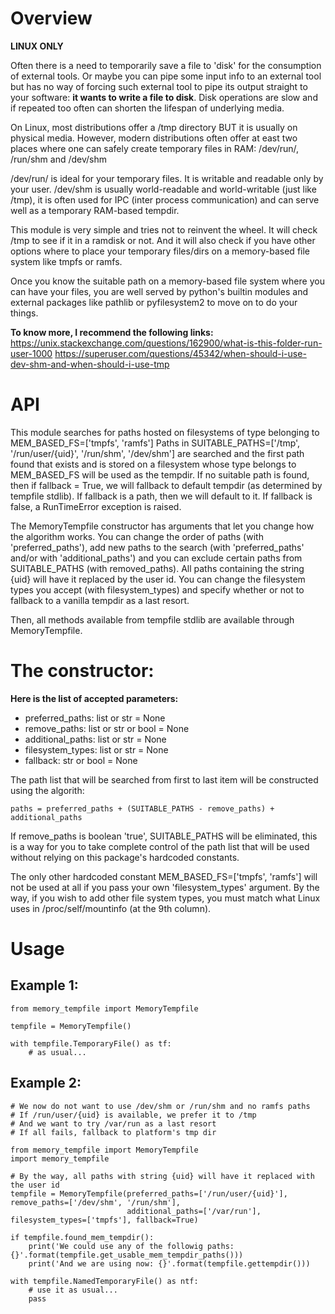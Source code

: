 # Overview

**LINUX ONLY**

Often there is a need to temporarily save a file to 'disk' for the consumption of external tools. Or maybe you can pipe some input info to an external tool
but has no way of forcing such external tool to pipe its output straight to your software: **it wants to write a file to disk**.
Disk operations are slow and if repeated too often can shorten the lifespan of underlying media.

On Linux, most distributions offer a /tmp directory BUT it is usually on physical media. However, modern distributions often offer at east two
places where one can safely create temporary files in RAM: /dev/run/<uid>, /run/shm and /dev/shm

/dev/run/<uid> is ideal for your temporary files. It is writable and readable only by your user.
/dev/shm is usually world-readable and world-writable (just like /tmp), it is often used for IPC (inter process communication) and can serve well as a temporary RAM-based tempdir.

This module is very simple and tries not to reinvent the wheel. It will check /tmp to see if it in a ramdisk or not. And it will also check
if you have other options where to place your temporary files/dirs on a memory-based file system like tmpfs or ramfs.

Once you know the suitable path on a memory-based file system where you can have your files, you are well served by python's builtin modules and external packages like pathlib
or pyfilesystem2 to move on to do your things.

**To know more, I recommend the following links:**
https://unix.stackexchange.com/questions/162900/what-is-this-folder-run-user-1000
https://superuser.com/questions/45342/when-should-i-use-dev-shm-and-when-should-i-use-tmp


# API
This module searches for paths hosted on filesystems of type belonging to MEM_BASED_FS=['tmpfs', 'ramfs']
Paths in SUITABLE_PATHS=['/tmp', '/run/user/{uid}', '/run/shm', '/dev/shm'] are searched and the first path found that exists and is stored on a filesystem whose type belongs to MEM_BASED_FS will be used as the tempdir.
If no suitable path is found, then if fallback = True, we will fallback to default tempdir (as determined by tempfile stdlib). If fallback is a path, then we will default to it.
If fallback is false, a RunTimeError exception is raised.

The MemoryTempfile constructor has arguments that let you change how the algorithm works.
You can change the order of paths (with 'preferred_paths'), add new paths to the search (with 'preferred_paths' and/or with 'additional_paths') and you can exclude certain paths from SUITABLE_PATHS (with removed_paths). All paths containing the string {uid} will have it replaced by the user id.
You can change the filesystem types you accept (with filesystem_types) and specify whether or not to fallback to a vanilla tempdir as a last resort.

Then, all methods available from tempfile stdlib are available through MemoryTempfile.

# The constructor:

**Here is the list of accepted parameters:**
- preferred_paths: list or str = None
- remove_paths: list or str or bool = None
- additional_paths: list or str = None
- filesystem_types: list or str = None
- fallback: str or bool = None

The path list that will be searched from first to last item will be constructed using the algorith:

    paths = preferred_paths + (SUITABLE_PATHS - remove_paths) + additional_paths

If remove_paths is boolean 'true', SUITABLE_PATHS will be eliminated, this is a way for you to take complete control of the path list
that will be used without relying on this package's hardcoded constants.

The only other hardcoded constant MEM_BASED_FS=['tmpfs', 'ramfs'] will not be used at all if you pass your own 'filesystem_types' argument.
By the way, if you wish to add other file system types, you must match what Linux uses in /proc/self/mountinfo (at the 9th column).


# Usage

## Example 1:

    from memory_tempfile import MemoryTempfile
    
    tempfile = MemoryTempfile()
    
    with tempfile.TemporaryFile() as tf:
        # as usual...
        
## Example 2:

    # We now do not want to use /dev/shm or /run/shm and no ramfs paths
    # If /run/user/{uid} is available, we prefer it to /tmp
    # And we want to try /var/run as a last resort
    # If all fails, fallback to platform's tmp dir
    
    from memory_tempfile import MemoryTempfile
    import memory_tempfile

    # By the way, all paths with string {uid} will have it replaced with the user id
    tempfile = MemoryTempfile(preferred_paths=['/run/user/{uid}'], remove_paths=['/dev/shm', '/run/shm'],
                              additional_paths=['/var/run'], filesystem_types=['tmpfs'], fallback=True)
    
    if tempfile.found_mem_tempdir():
        print('We could use any of the followig paths: {}'.format(tempfile.get_usable_mem_tempdir_paths()))
        print('And we are using now: {}'.format(tempfile.gettempdir()))
    
    with tempfile.NamedTemporaryFile() as ntf:
        # use it as usual...
        pass
